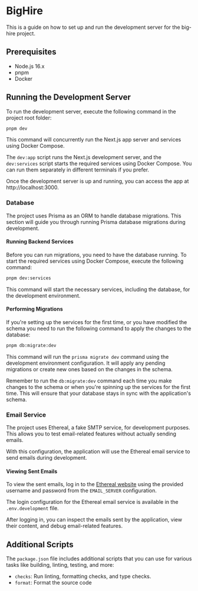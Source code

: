# BigHire

This is a guide on how to set up and run the development server for the big-hire project.

## Prerequisites

- Node.js 16.x
- pnpm
- Docker

## Running the Development Server

To run the development server, execute the following command in the project root folder:

```bash
pnpm dev
```

This command will concurrently run the Next.js app server and services using Docker Compose.

The `dev:app` script runs the Next.js development server, and the `dev:services` script starts the required services using Docker Compose. You can run them separately in different terminals if you prefer.

Once the development server is up and running, you can access the app at http://localhost:3000.

### Database

The project uses Prisma as an ORM to handle database migrations. This section will guide you through running Prisma database migrations during development.

#### Running Backend Services

Before you can run migrations, you need to have the database running. To start the required services using Docker Compose, execute the following command:

```bash
pnpm dev:services
```

This command will start the necessary services, including the database, for the development environment.

#### Performing Migrations

If you're setting up the services for the first time, or you have modified the schema you need to run the following command to apply the changes to the database:

```bash
pnpm db:migrate:dev
```

This command will run the `prisma migrate dev` command using the development environment configuration. It will apply any pending migrations or create new ones based on the changes in the schema.

Remember to run the `db:migrate:dev` command each time you make changes to the schema or when you're spinning up the services for the first time. This will ensure that your database stays in sync with the application's schema.

### Email Service

The project uses Ethereal, a fake SMTP service, for development purposes. This allows you to test email-related features without actually sending emails.

With this configuration, the application will use the Ethereal email service to send emails during development.

#### Viewing Sent Emails

To view the sent emails, log in to the [Ethereal website](https://ethereal.email/) using the provided username and password from the `EMAIL_SERVER` configuration.

The login configuration for the Ethereal email service is available in the `.env.development` file.

After logging in, you can inspect the emails sent by the application, view their content, and debug email-related features.

## Additional Scripts

The `package.json` file includes additional scripts that you can use for various tasks like building, linting, testing, and more:

- `checks`: Run linting, formatting checks, and type checks.
- `format`: Format the source code
